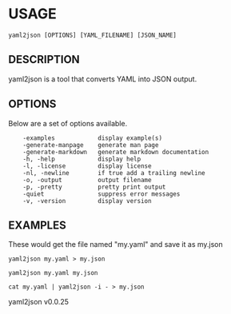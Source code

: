 
# USAGE

	yaml2json [OPTIONS] [YAML_FILENAME] [JSON_NAME]

## DESCRIPTION


yaml2json is a tool that converts YAML into JSON output.


## OPTIONS

Below are a set of options available.

```
    -examples            display example(s)
    -generate-manpage    generate man page
    -generate-markdown   generate markdown documentation
    -h, -help            display help
    -l, -license         display license
    -nl, -newline        if true add a trailing newline
    -o, -output          output filename
    -p, -pretty          pretty print output
    -quiet               suppress error messages
    -v, -version         display version
```


## EXAMPLES


These would get the file named "my.yaml" and save it as my.json

    yaml2json my.yaml > my.json

    yaml2json my.yaml my.json

	cat my.yaml | yaml2json -i - > my.json


yaml2json v0.0.25
